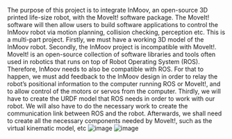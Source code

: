 The purpose of this project is to integrate InMoov, an open-source 3D printed life-size robot, with the MoveIt! software package. The MoveIt! software will then allow users to build software applications to control the InMoov robot via motion planning, collision checking, perception etc. This is a multi-part project. Firstly, we must have a working 3D model of the InMoov robot. Secondly, the InMoov project is incompatible with MoveIt!. MoveIt! is an open-source collection of software libraries and tools often used in robotics that runs on top of Robot Operating System (ROS). Therefore, InMoov needs to also be compatible with ROS. For that to happen, we must add feedback to the InMoov design in order to relay the robot’s positional information to the computer running ROS or MoveIt!, and to allow control of the motors or servos from the computer. Thirdly, we will have to create the URDF model that ROS needs in order to work with our robot. We will also have to do the necessary work to create the communication link between ROS and the robot. Afterwards, we shall need to create all the necessary components needed by MoveIt!, such as the virtual kinematic model, etc
![image](https://user-images.githubusercontent.com/11068545/117470685-14a5e800-af25-11eb-8922-0e2e9317b614.png)
![image](https://user-images.githubusercontent.com/11068545/117470784-2edfc600-af25-11eb-80da-0e2793351a97.png)
